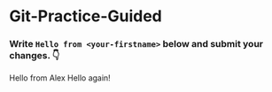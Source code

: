 # Git-Practice-Guided

### Write `Hello from <your-firstname>` below and submit your changes. 👇

Hello from Alex
Hello again!